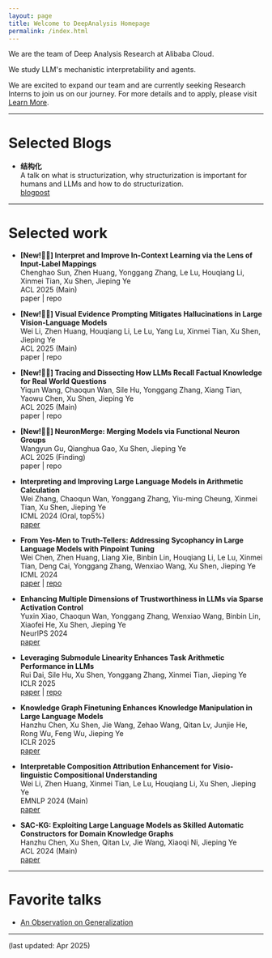 ```yaml
---
layout: page
title: Welcome to DeepAnalysis Homepage
permalink: /index.html
---
```


We are the team of Deep Analysis Research at Alibaba Cloud.

We study LLM's mechanistic interpretability and agents.

We are excited to expand our team and are currently seeking Research Interns to join us on our journey. For more details and to apply, please visit [Learn More](https://careers.aliyun.com/campus/position-detail?lang=zh&positionId=9900008505).

---

# Selected Blogs

- **结构化** <br>
  A talk on what is structurization, why structurization is important for humans and LLMs and how to do structurization. <br>
  <a href="{{ site.baseurl }}{% post_url 2025-04-22-Structurization %}">blogpost</a>

---

# Selected work

- **[New!🎉🎉] Interpret and Improve In-Context Learning via the Lens of Input-Label Mappings** <br>
  Chenghao Sun, Zhen Huang, Yonggang Zhang, Le Lu, Houqiang Li, Xinmei Tian, Xu Shen, Jieping Ye <br>
  ACL 2025 (Main) <br>
    paper | repo

- **[New!🎉🎉] Visual Evidence Prompting Mitigates Hallucinations in Large Vision-Language Models** <br>
  Wei Li, Zhen Huang, Houqiang Li, Le Lu, Yang Lu, Xinmei Tian, Xu Shen, Jieping Ye <br>
  ACL 2025 (Main) <br>
    paper | repo

- **[New!🎉🎉] Tracing and Dissecting How LLMs Recall Factual Knowledge for Real World Questions** <br>
  Yiqun Wang, Chaoqun Wan, Sile Hu, Yonggang Zhang, Xiang Tian, Yaowu Chen, Xu Shen, Jieping Ye <br>
  ACL 2025 (Main) <br>
    paper | repo

- **[New!🎉🎉] NeuronMerge: Merging Models via Functional Neuron Groups** <br>
  Wangyun Gu, Qianghua Gao, Xu Shen, Jieping Ye <br>
  ACL 2025 (Finding) <br>
    paper | repo

- **Interpreting and Improving Large Language Models in Arithmetic Calculation** <br>
  Wei Zhang, Chaoqun Wan, Yonggang Zhang, Yiu-ming Cheung, Xinmei Tian, Xu Shen, Jieping Ye <br>
  ICML 2024 (Oral, top5%) <br>
    [paper](https://arxiv.org/abs/2409.01659)

- **From Yes-Men to Truth-Tellers: Addressing Sycophancy in Large Language Models with Pinpoint Tuning** <br>
    Wei Chen, Zhen Huang, Liang Xie, Binbin Lin, Houqiang Li, Le Lu, Xinmei Tian, Deng Cai, Yonggang Zhang, Wenxiao Wang, Xu Shen, Jieping Ye <br>
    ICML 2024 <br>
    [paper](https://arxiv.org/abs/2409.01658) |
    [repo](https://github.com/deep-analysis-research/sycophancy-interpretability)

- **Enhancing Multiple Dimensions of Trustworthiness in LLMs via Sparse Activation Control** <br>
  Yuxin Xiao, Chaoqun Wan, Yonggang Zhang, Wenxiao Wang, Binbin Lin, Xiaofei He, Xu Shen, Jieping Ye <br>
  NeurIPS 2024 <br>
    [paper](https://arxiv.org/abs/2411.02461)

- **Leveraging Submodule Linearity Enhances Task Arithmetic Performance in LLMs** <br>
  Rui Dai, Sile Hu, Xu Shen, Yonggang Zhang, Xinmei Tian, Jieping Ye <br>
  ICLR 2025 <br>
    [paper](https://arxiv.org/abs/2504.10902) |
    [repo](https://github.com/deep-analysis-research/SLTA)
  
- **Knowledge Graph Finetuning Enhances Knowledge Manipulation in Large Language Models** <br>
  Hanzhu Chen, Xu Shen, Jie Wang, Zehao Wang, Qitan Lv, Junjie He, Rong Wu, Feng Wu, Jieping Ye <br>
  ICLR 2025 <br>
    [paper](https://openreview.net/forum?id=oMFOKjwaRS)


- **Interpretable Composition Attribution Enhancement for Visio-linguistic Compositional Understanding** <br>
  Wei Li, Zhen Huang, Xinmei Tian, Le Lu, Houqiang Li, Xu Shen, Jieping Ye <br>
  EMNLP 2024 (Main) <br>
    [paper](https://aclanthology.org/2024.emnlp-main.810.pdf)

- **SAC-KG: Exploiting Large Language Models as Skilled Automatic Constructors for Domain Knowledge Graphs** <br>
  Hanzhu Chen, Xu Shen, Qitan Lv, Jie Wang, Xiaoqi Ni, Jieping Ye <br>
  ACL 2024 (Main) <br>
    [paper](https://arxiv.org/abs/2410.02811)

---

# Favorite talks
- [An Observation on Generalization](https://www.youtube.com/watch?v=AKMuA_TVz3A)

---

(last updated: Apr 2025)
